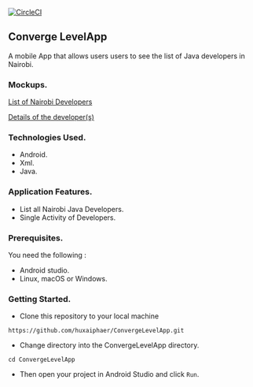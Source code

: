 [![CircleCI](https://circleci.com/gh/huxaiphaer/ConvergeLevelApp/tree/develop.svg?style=svg)](https://circleci.com/gh/huxaiphaer/ConvergeLevelApp/tree/develop)

## Converge LevelApp

A mobile App that allows users users to see the list of Java  developers in Nairobi.

### Mockups.

[List of Nairobi Developers](https://github.com/huxaiphaer/ConvergeLevelApp/blob/develop/mockups/list_developers_mockup.png)

[Details of the developer(s)](https://github.com/huxaiphaer/ConvergeLevelApp/blob/develop/mockups/mock_up1.png)


### Technologies Used.
* Android.
* Xml.
* Java.

### Application Features.
* List all Nairobi Java Developers.
* Single Activity of Developers.

### Prerequisites.

You need the following :

* Android studio.
* Linux, macOS or Windows.

### Getting Started.

* Clone this repository to your local machine

 `https://github.com/huxaiphaer/ConvergeLevelApp.git`

* Change directory into the ConvergeLevelApp directory.

 `cd ConvergeLevelApp`

* Then open your project in Android Studio and click `Run`.

